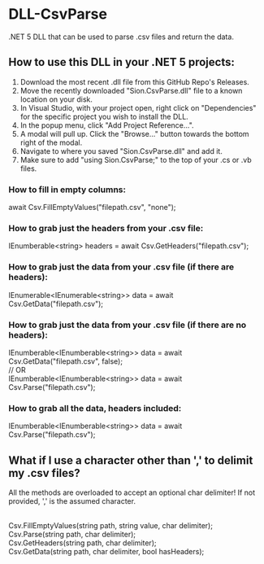 # DLL-CsvParse
.NET 5 DLL that can be used to parse .csv files and return the data.

## How to use this DLL in your .NET 5 projects:
1. Download the most recent .dll file from this GitHub Repo's Releases.
2. Move the recently downloaded "Sion.CsvParse.dll" file to a known location on your disk.
3. In Visual Studio, with your project open, right click on "Dependencies" for the specific project you wish to install the DLL.
4. In the popup menu, click "Add Project Reference...".
5. A modal will pull up. Click the "Browse..." button towards the bottom right of the modal.
6. Navigate to where you saved "Sion.CsvParse.dll" and add it.
7. Make sure to add "using Sion.CsvParse;" to the top of your .cs or .vb files.

### How to fill in empty columns:
await Csv.FillEmptyValues("filepath.csv", "none");

### How to grab just the headers from your .csv file:
IEnumberable\<string\> headers = await Csv.GetHeaders("filepath.csv");

### How to grab just the data from your .csv file (if there are headers):
IEnumerable\<IEnumerable\<string\>\> data = await Csv.GetData("filepath.csv");

### How to grab just the data from your .csv file (if there are no headers):
IEnumberable\<IEnumberable\<string\>\> data = await Csv.GetData("filepath.csv", false);
<br/>// OR<br/>
IEnumberable\<IEnumberable\<string\>\> data = await Csv.Parse("filepath.csv");

### How to grab all the data, headers included:
IEnumberable\<IEnumberable\<string\>\> data = await Csv.Parse("filepath.csv");

## What if I use a character other than ',' to delimit my .csv files?
All the methods are overloaded to accept an optional char delimiter! If not provided, ',' is the assumed character.

<br/>Csv.FillEmptyValues(string path, string value, char delimiter);<br/>
Csv.Parse(string path, char delimiter);<br/>
Csv.GetHeaders(string path, char delimiter);<br/>
Csv.GetData(string path, char delimiter, bool hasHeaders);
